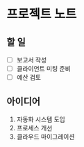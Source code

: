 # 프로젝트 노트

## 할 일
- [ ] 보고서 작성
- [ ] 클라이언트 미팅 준비
- [ ] 예산 검토

## 아이디어
1. 자동화 시스템 도입
2. 프로세스 개선
3. 클라우드 마이그레이션
